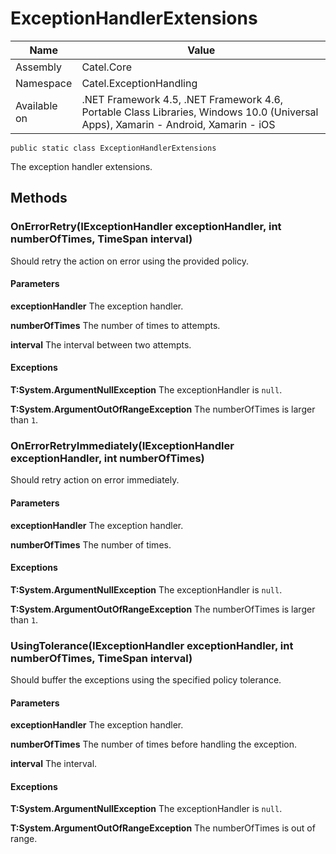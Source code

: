 

# ExceptionHandlerExtensions

Name|Value
---|---
Assembly|Catel.Core
Namespace|Catel.ExceptionHandling
Available on|.NET Framework 4.5, .NET Framework 4.6, Portable Class Libraries, Windows 10.0 (Universal Apps), Xamarin - Android, Xamarin - iOS

```
public static class ExceptionHandlerExtensions
```

The exception handler extensions.



## Methods

### OnErrorRetry(IExceptionHandler exceptionHandler, int numberOfTimes, TimeSpan interval)

Should retry the action on error using the provided policy.

#### Parameters

**exceptionHandler**
The exception handler.

**numberOfTimes**
The number of times to attempts.

**interval**
The interval between two attempts.

#### Exceptions

**T:System.ArgumentNullException**
The exceptionHandler is ```null```.

**T:System.ArgumentOutOfRangeException**
The numberOfTimes is larger than ```1```.



### OnErrorRetryImmediately(IExceptionHandler exceptionHandler, int numberOfTimes)

Should retry action on error immediately.

#### Parameters

**exceptionHandler**
The exception handler.

**numberOfTimes**
The number of times.

#### Exceptions

**T:System.ArgumentNullException**
The exceptionHandler is ```null```.

**T:System.ArgumentOutOfRangeException**
The numberOfTimes is larger than ```1```.



### UsingTolerance(IExceptionHandler exceptionHandler, int numberOfTimes, TimeSpan interval)

Should buffer the exceptions using the specified policy tolerance.

#### Parameters

**exceptionHandler**
The exception handler.

**numberOfTimes**
The number of times before handling the exception.

**interval**
The interval.

#### Exceptions

**T:System.ArgumentNullException**
The exceptionHandler is ```null```.

**T:System.ArgumentOutOfRangeException**
The numberOfTimes is out of range.



